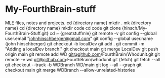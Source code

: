 # My-FourthBrain-stuff
MLE files, notes and projects.
cd {directory name}
mkdir .
mk {directory name}
cd {directory name}
mkdir code
cd code
git clone {hinsch/My-FourthBrain-Stuff.git}
cd ~ {greatstuffmle}
git remote  -v
git config  --global user.email "johnhinschberger@gmail.com"
git config  --global user.name  {john hinschberger}
git checkout  -b localDev
git add  .
git commit  -m  "Adding a localDev branch."
git checkout main
git merge LocalDev
git push  origin main
git remote add WD git@github.com/FourthBrain/Whodunit.git
git remote  -v
wd git@github.com:FourthBrain/whodunit.git (fetch)
git fetch  --all
git checkout  --track  -b  WDBranch  WD/main
git log  --all  --graph
git checkout main
git merge WDBranch  --allow-unrelated-histories
